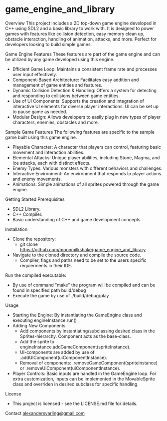 # game_engine_and_library

Overview
This project includes a 2D top-down game engine developed in C++ using SDL2 and a basic library to work with. It is designed to power games with features like collision detection, easy memory clean up, obstacle interaction, handling of animation, attacks, and more. Perfect for developers looking to build simple games.

Game Engine Features
These features are part of the game engine and can be utilized by any game developed using this engine.
- Efficient Game Loop: Maintains a consistent frame rate and processes user input effectively.
- Component-Based Architecture: Facilitates easy addition and management of game entities and features.
- Dynamic Collision Detection & Handling: Offers a system for detecting and responding to collisions between game entities.
- Use of UI Components: Supports the creation and integration of interactive UI elements for diverse player interactions. UI can be set up to pause game as needed.
- Modular Design: Allows developers to easily plug in new types of player characters, enemies, obstacles and more.

Sample Game Features
The following features are specific to the sample game built using this game engine.
- Playable Character: A character that players can control, featuring basic movement and interaction abilities.
- Elemental Attacks: Unique player abilities, including Stone, Magma, and Ice attacks, each with distinct effects.
- Enemy Types: Various monsters with different behaviors and challenges.
- Interactive Environment: An environment that responds to player actions and enemy movements.
- Animations: Simple animations of all sprites powered through the game engine.

Getting Started
Prerequisites
- SDL2 Library.
- C++ Compiler.
- Basic understanding of C++ and game development concepts.

Installation
- Clone the repository:
  - git clone https://github.com/moonmilkshake/game_engine_and_library
- Navigate to the cloned directory and compile the source code.
  - Compiler, flags and paths need to be set to the users specific requierments in their IDE.

Run the compiled executable:
- By use of command "make" the program will be compiled and can be found in specified path build/debug
- Execute the game by use of ./build/debug/play

Usage
- Starting the Engine: By instantiating the GameEngine class and executing engineInstance.run()
- Adding New Components:
  - Add components by instantiating/subclassing desired class in the Sprites-hierarchy. Component acts as the base-class.
  - Add the sprite to engineInstance.addGameComponent(spriteInstance).
  - UI-components are added by use of .addUIComponent(uiComponentInstance).
  - Removal of components: .removeGameComponent(spriteInstance) or .removeUIComponent(uiComponentInstance).
- Player Controls: Basic inputs are handled in the GameEngine loop. For extra customization, inputs can be implemented in the MovableSprite class and overriden in desired subclass for specific handling.

License
- This project is licensed - see the LICENSE.md file for details.

Contact
alexandersvarling@gmail.com
